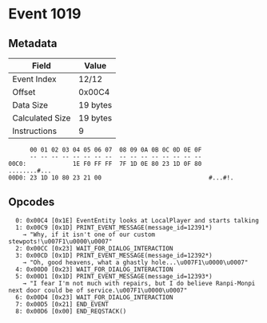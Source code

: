 # Event 1019

## Metadata

| Field           | Value    |
|-----------------|----------|
| Event Index     | 12/12    |
| Offset          | 0x00C4   |
| Data Size       | 19 bytes |
| Calculated Size | 19 bytes |
| Instructions    | 9        |

```
      00 01 02 03 04 05 06 07  08 09 0A 0B 0C 0D 0E 0F
      -- -- -- -- -- -- -- --  -- -- -- -- -- -- -- --
00C0:             1E F0 FF FF  7F 1D 0E 80 23 1D 0F 80      ........#...
00D0: 23 1D 10 80 23 21 00                              #...#!.         
```

## Opcodes

```
  0: 0x00C4 [0x1E] EventEntity looks at LocalPlayer and starts talking
  1: 0x00C9 [0x1D] PRINT_EVENT_MESSAGE(message_id=12391*)
    → "Why, if it isn't one of our custom stewpots!\u007F1\u0000\u0007"
  2: 0x00CC [0x23] WAIT_FOR_DIALOG_INTERACTION
  3: 0x00CD [0x1D] PRINT_EVENT_MESSAGE(message_id=12392*)
    → "Oh, good heavens, what a ghastly hole...\u007F1\u0000\u0007"
  4: 0x00D0 [0x23] WAIT_FOR_DIALOG_INTERACTION
  5: 0x00D1 [0x1D] PRINT_EVENT_MESSAGE(message_id=12393*)
    → "I fear I'm not much with repairs, but I do believe Ranpi-Monpi next door could be of service.\u007F1\u0000\u0007"
  6: 0x00D4 [0x23] WAIT_FOR_DIALOG_INTERACTION
  7: 0x00D5 [0x21] END_EVENT
  8: 0x00D6 [0x00] END_REQSTACK()
```
